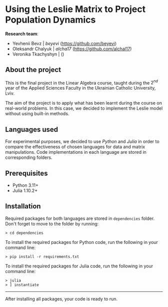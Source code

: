 # Using the Leslie Matrix to Project Population Dynamics

**Research team**:
- Yevhenii Bevz | *beyevi* (https://github.com/beyevi)
- Oleksandr Chalyuk | *alcha17* (https://github.com/alchal17)
- Veronika Tkachyshyn | ()

## About the project
This is the final project in the Linear Algebra course, taught during the $2^{nd}$ year of the Applied Sciences Faculty in the Ukrainian Catholic University, Lviv.

The aim of the project is to apply what has been learnt during the course on real-world problems. In this case, we decided to implement the Leslie model without using built-in methods.

## Languages used
For experimental purposes, we decided to use *Python* and *Julia* in order to compare the effectiveness of chosen languages for data and matrix manipulations. Code implementations in each language are stored in corresponding folders.

## Prerequisites
- Python 3.11+
- Julia 1.10.2+

## Installation
Required packages for both languages are stored in `dependencies` folder. Don't forget to move to the folder by running:
```
> cd dependencies
```

To install the required packages for Python code, run the following in your command line:
```
> pip install -r requirements.txt
```
To install the required packages for Julia code, run the following in your command line:
```
> julia
> ] instantiate
```
---
After installing all packages, your code is ready to run.